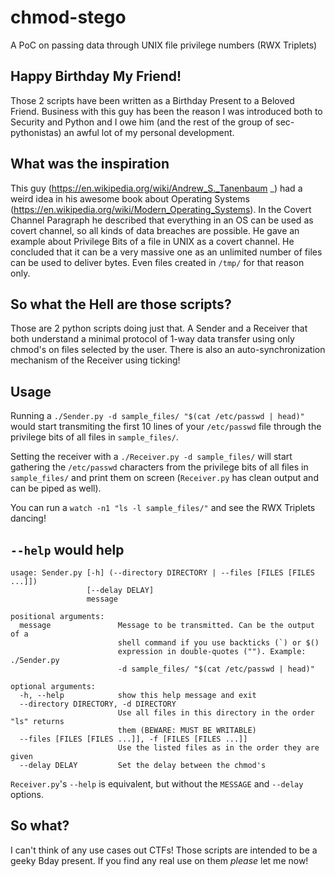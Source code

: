 # chmod-stego
A PoC on passing data through UNIX file privilege numbers (RWX Triplets) 

## Happy Birthday My Friend!
Those 2 scripts have been written as a Birthday Present to a Beloved Friend. Business with this guy has been the reason I was introduced both to Security and Python and I owe him (and the rest of the group of sec-pythonistas) an awful lot of my personal development.



## What was the inspiration
This guy (https://en.wikipedia.org/wiki/Andrew_S._Tanenbaum _) had a weird idea in his awesome book about Operating Systems (https://en.wikipedia.org/wiki/Modern_Operating_Systems). In the Covert Channel Paragraph he described that everything in an OS can be used as covert channel, so all kinds of data breaches are possible. He gave an example about Privilege Bits of a file in UNIX as a covert channel. He concluded that it can be a very massive one as an unlimited number of files can be used to deliver bytes. Even files created in `/tmp/` for that reason only.

## So what the Hell are those scripts?
Those are 2 python scripts doing just that. A Sender and a Receiver that both understand a minimal protocol of 1-way data transfer using only chmod's on files selected by the user. There is also an auto-synchronization mechanism of the Receiver using ticking!

## Usage
Running a ``./Sender.py -d sample_files/ "$(cat /etc/passwd | head)"`` would start transmiting the first 10 lines of your ``/etc/passwd`` file through the privilege bits of all files in ``sample_files/``.

Setting the receiver with a ``./Receiver.py -d sample_files/`` will start gathering the ``/etc/passwd`` characters from the privilege bits of all files in `sample_files/` and print them on screen (`Receiver.py` has clean output and can be piped as well).

You can run a `watch -n1 "ls -l sample_files/"` and see the RWX Triplets dancing!

## `--help` would help
```
usage: Sender.py [-h] (--directory DIRECTORY | --files [FILES [FILES ...]])
                 [--delay DELAY]
                 message

positional arguments:
  message               Message to be transmitted. Can be the output of a
                        shell command if you use backticks (`) or $()
                        expression in double-quotes (""). Example: ./Sender.py
                        -d sample_files/ "$(cat /etc/passwd | head)"

optional arguments:
  -h, --help            show this help message and exit
  --directory DIRECTORY, -d DIRECTORY
                        Use all files in this directory in the order "ls" returns
                        them (BEWARE: MUST BE WRITABLE)
  --files [FILES [FILES ...]], -f [FILES [FILES ...]]
                        Use the listed files as in the order they are given
  --delay DELAY         Set the delay between the chmod's
```

`Receiver.py`'s `--help` is equivalent, but without the `MESSAGE` and `--delay` options. 

## So what?
I can't think of any use cases out CTFs! Those scripts are intended to be a geeky Bday present. If you find any real use on them _please_ let me now!
